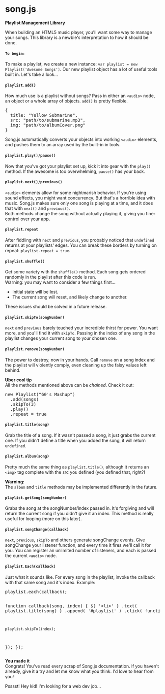 # song.js
<strong>Playlist Management Library</strong>

<p>
  When building an HTML5 music player, you'll want some way to manage
  your songs.
  This library is a newbie's interpretation to how it should be done.
</p>

<h4>
  <code>To begin:</code>
</h4>
<p>
  To make a playlist, we create a new instance:
  <code>var playlist = new Playlist('Awesome Songs')</code>.
  Our new playlist object has a lot of useful tools built in. Let's
  take a look...<br>
</p>

<h4>
  <code>playlist.add()</code>
</h4>
<p>
  How much use is a playlist without
  songs? Pass in either an <code>&lt;audio&gt;</code> node, an object
  or a whole array of objects. <code>add()</code> is pretty flexible.
<pre>{
  title: "Yellow Submarine",
  src: "path/to/submarine.mp3",
  img: "path/to/albumCover.png"
}</pre>
  Song.js automatically converts your objects into working
  <code>&lt;audio&gt;</code> elements, and pushes them to an array
  used by the built-in in tools.
</p>

<h4>
  <code>playlist.play()/pause()</code>
</h4>
<p>
  Now that you've got your playlist set up, kick it into gear
  with the <code>play()</code> method. If the awesome is too
  overwhelming, <code>pause()</code> has your back.
</p>

<h4>
  <code>playlist.next()/previous()</code>
</h4>
<p>
  <code>&lt;audio&gt;</code> elements allow for some
  nightmarish behavior. If you're using sound effects, you might
  want concurrency. But that's a horrible idea with music. Song.js
  makes sure only one song is playing at a time, and it does that
  with <code>next()</code> and <code>previous()</code>.<br>
  Both methods change the song without actually playing it,
  giving you finer control over your app.
</p>

<h4>
  <code>playlist.repeat</code>
</h4>
<p>
  After fiddling with <code>next</code> and <code>previous</code>,
  you probably noticed that <code>undefined</code> returns
  at your playlists' edges. You can break these borders by
  turning on repeat: <code>playlist.repeat = true</code>.
</p>

<h4>
  <code>playlist.shuffle()</code>
</h4>
<p>
  Get some variety with the <code>shuffle()</code> method.
  Each song gets ordered randomly in the playlist after this
  code is run.<br>
  Warning: you may want to consider a few things first...
  <ul>
    <li>Initial state will be lost.</li>
    <li>The current song will reset, and likely change
    to another.</li>
  </ul>
  These issues should be solved in a future release.
</p>

<h4>
  <code>playlist.skipTo(songNumber)</code>
</h4>
<p>
  <code>next</code> and <code>previous</code> barely touched
  your incredible thirst for power. You want more, and you'll find
  it with <code>skipTo</code>. Passing in the index of any
  song in the playlist changes your current song to your
  chosen one.
</p>

<h4>
  <code>playlist.remove(songNumber)</code>
</h4>
<p>
  The power to destroy, now in your hands. Call <code>remove</code>
  on a song index and the playlist will violently comply, even
  cleaning up the falsy values left behind.
</p>

<p>
  <strong>Uber cool tip</strong><br>
  All the methods mentioned above can be <i>chained</i>. Check it
  out:
<pre>
new Playlist("60's Mashup")
  .add(songs)
  .skipTo(3)
  .play()
  .repeat = true
</pre>
</p>

<h4>
  <code>playlist.title(song)</code>
</h4>
<p>
  Grab the title of a song. If it wasn't passed a song, it just
  grabs the current one. If you didn't define a
  title when you added the song, it will return
  <code>undefined</code>.
</p>

<h4>
  <code>playlist.album(song)</code>
</h4>
<p>
  Pretty much the same thing as <code>playlist.title()</code>,
  although it returns an <code>&lt;img&gt;</code> tag complete
  with the src you defined (you defined that, right?)
</p>
<p>
  <strong>Warning:</strong><br>
  The <code>album</code> and <code>title</code> methods may be
  implemented differently in the future.
</p>

<h4>
  <code>playlist.getSong(songNumber)</code>
</h4>
<p>
  Grabs the song at the songNumber/index passed in. It's forgiving
  and will return the current song if you didn't give it an index.
  This method is really useful for looping (more on this later).
</p>

<h4>
  <code>playlist.songChange(callback)</code>
</h4>
<p>
  <code>next</code>, <code>previous</code>, <code>skipTo</code>
  and others generate songChange events. Give songChange your
  listener function, and every time it fires we'll call it for you.
  You can register an unlimited number of listeners, and each is
  passed the current <code>&lt;audio&gt;</code> node.
</p>

<h4>
  <code>playlist.Each(callback)</code>
</h4>
<p>
  Just what it sounds like. For every song in the playlist,
  invoke the callback with that same song and it's index. Example:
<pre>
playlist.each(callback);

function callback(song, index) {
  $( '&lt;li&gt;' )
  .text( playlist.title(song) )
  .append( '#playlist' )
  .click( function() {
  
    playlist.skipTo(index);
    
  });
});
</pre>
</p>

<p>
  <strong>You made it</strong><br>
  Congrats! You've read every scrap of Song.js documentation. If
  you haven't already, give it a try and let me know what you
  think. I'd love to hear from you!
</p>

<p>
  Psssst! Hey kid! I'm looking for a web dev job...
</p>